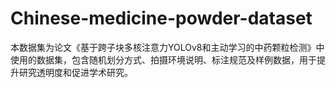 # Chinese-medicine-powder-dataset
本数据集为论文《基于跨子块多核注意力YOLOv8和主动学习的中药颗粒检测》中使用的数据集，包含随机划分方式、拍摄环境说明、标注规范及样例数据，用于提升研究透明度和促进学术研究。
